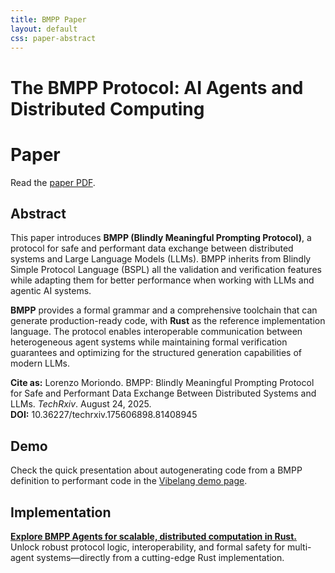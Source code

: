 ```yaml
---
title: BMPP Paper
layout: default
css: paper-abstract
---
```

# The BMPP Protocol: AI Agents and Distributed Computing

# Paper

Read the [paper PDF](https://github.com/Mec-iS/bmpp-paper).

<div class="abstract-section">
<h2>Abstract</h2>
<div class="abstract-content">
<p>This paper introduces <strong>BMPP (Blindly Meaningful Prompting Protocol)</strong>, a protocol for safe and performant data exchange between distributed systems and Large Language Models (LLMs). BMPP inherits from Blindly Simple Protocol Language (BSPL) all the validation and verification features while adapting them for better performance when working with LLMs and agentic AI systems.</p>

<p><strong>BMPP</strong> provides a formal grammar and a comprehensive toolchain that can generate production-ready code, with <strong>Rust</strong> as the reference implementation language. The protocol enables interoperable communication between heterogeneous agent systems while maintaining formal verification guarantees and optimizing for the structured generation capabilities of modern LLMs.</p>
</div>
</div>

<div class="citation-box">
<strong>Cite as:</strong> Lorenzo Moriondo. BMPP: Blindly Meaningful Prompting Protocol for Safe and Performant Data Exchange Between Distributed Systems and LLMs. <em>TechRxiv</em>. August 24, 2025.<br>
<strong>DOI:</strong> 10.36227/techrxiv.175606898.81408945
</div>

## Demo

Check the quick presentation about autogenerating code from a BMPP definition to performant code in the [Vibelang demo page](/bmpp).

## Implementation

[**Explore BMPP Agents for scalable, distributed computation in Rust.**](https://github.com/Mec-iS/bmpp-agents-rs)  
Unlock robust protocol logic, interoperability, and formal safety for multi-agent systems—directly from a cutting-edge Rust implementation.